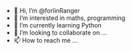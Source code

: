 - 👋 Hi, I’m @forIinRanger
- 👀 I’m interested in maths, programming
- 🌱 I’m currently learning Python
- 💞️ I’m looking to collaborate on ...
- 📫 How to reach me ...

<!---
forIinRanger/forIinRanger is a ✨ special ✨ repository because its `README.md` (this file) appears on your GitHub profile.
You can click the Preview link to take a look at your changes.
--->
